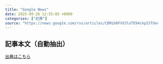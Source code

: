 ```yaml
---
title: "Google News"
date: 2025-09-26 12:55:05 +0900
categories: ["犯罪"]
source: "https://news.google.com/rss/articles/CBMib0FVX3lxTE94ckpISTdxeXM3dzdVRmIxU1ZkTGNOdnduY2w0Ymp0a2pHcVdjRk9UR3pqbFBZNWIxYXJyTUQwZjlwRjlGTlpuMlhBc1lCOFNmZWxvWkNwcHl1eURQVldqbEdwSlQ5STBWZ3QwLVltTQ?oc=5"
---
```


## 記事本文（自動抽出）
<body class="y0K44d EA71Tc" id="readabilityBody"></body>

[出典はこちら](https://news.google.com/rss/articles/CBMib0FVX3lxTE94ckpISTdxeXM3dzdVRmIxU1ZkTGNOdnduY2w0Ymp0a2pHcVdjRk9UR3pqbFBZNWIxYXJyTUQwZjlwRjlGTlpuMlhBc1lCOFNmZWxvWkNwcHl1eURQVldqbEdwSlQ5STBWZ3QwLVltTQ?oc=5)
